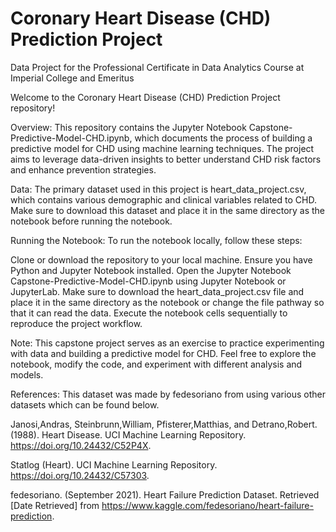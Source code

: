 # Coronary Heart Disease (CHD) Prediction Project
Data Project for the Professional Certificate in Data Analytics Course at Imperial College and Emeritus

Welcome to the Coronary Heart Disease (CHD) Prediction Project repository!

Overview:
This repository contains the Jupyter Notebook Capstone-Predictive-Model-CHD.ipynb, which documents the process of building a predictive model for CHD using machine learning techniques. The project aims to leverage data-driven insights to better understand CHD risk factors and enhance prevention strategies.

Data:
The primary dataset used in this project is heart_data_project.csv, which contains various demographic and clinical variables related to CHD. Make sure to download this dataset and place it in the same directory as the notebook before running the notebook.

Running the Notebook:
To run the notebook locally, follow these steps:

Clone or download the repository to your local machine.
Ensure you have Python and Jupyter Notebook installed.
Open the Jupyter Notebook Capstone-Predictive-Model-CHD.ipynb using Jupyter Notebook or JupyterLab.
Make sure to download the heart_data_project.csv file and place it in the same directory as the notebook or change the file pathway so that it can read the data.
Execute the notebook cells sequentially to reproduce the project workflow.

Note:
This capstone project serves as an exercise to practice experimenting with data and building a predictive model for CHD. Feel free to explore the notebook, modify the code, and experiment with different analysis and models.

References:
This dataset was made by fedesoriano from using various other datasets which can be found below.

Janosi,Andras, Steinbrunn,William, Pfisterer,Matthias, and Detrano,Robert. (1988). Heart Disease. UCI Machine Learning Repository. https://doi.org/10.24432/C52P4X.

Statlog (Heart). UCI Machine Learning Repository. https://doi.org/10.24432/C57303.

fedesoriano. (September 2021). Heart Failure Prediction Dataset. Retrieved [Date Retrieved] from https://www.kaggle.com/fedesoriano/heart-failure-prediction.

